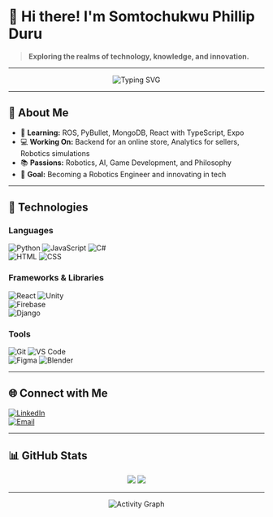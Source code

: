 # 👋 Hi there! I'm Somtochukwu Phillip Duru  
> **Exploring the realms of technology, knowledge, and innovation.**

---

<div align="center">
  <img src="https://readme-typing-svg.demolab.com?font=Fira+Code&size=22&duration=3000&pause=1000&color=1D79D6&center=true&vCenter=true&width=450&lines=Software+Developer;Robotics+Engineer+in+Training;React+%2B+TypeScript+%7C+Unity+%7C+MongoDB;Always+Learning+%26+Exploring!;Building+Tomorrow+Today" alt="Typing SVG" />
</div>

---

## 🚀 About Me  

- 🌱 **Learning:** ROS, PyBullet, MongoDB, React with TypeScript, Expo  
- 💻 **Working On:** Backend for an online store, Analytics for sellers, Robotics simulations  
- 📚 **Passions:** Robotics, AI, Game Development, and Philosophy  
- 🎯 **Goal:** Becoming a Robotics Engineer and innovating in tech  

---

## 🔧 Technologies  

### Languages  
![Python](https://img.shields.io/badge/Python-3776AB?style=for-the-badge&logo=python&logoColor=white)
![JavaScript](https://img.shields.io/badge/JavaScript-F7DF1E?style=for-the-badge&logo=javascript&logoColor=black)
![C#](https://img.shields.io/badge/C%23-239120?style=for-the-badge&logo=csharp&logoColor=white)  
![HTML](https://img.shields.io/badge/HTML5-E34F26?style=for-the-badge&logo=html5&logoColor=white)
![CSS](https://img.shields.io/badge/CSS3-1572B6?style=for-the-badge&logo=css3&logoColor=white)  

### Frameworks & Libraries  
![React](https://img.shields.io/badge/React-61DAFB?style=for-the-badge&logo=react&logoColor=black)
![Unity](https://img.shields.io/badge/Unity-000000?style=for-the-badge&logo=unity&logoColor=white)  
![Firebase](https://img.shields.io/badge/Firebase-FFCA28?style=for-the-badge&logo=firebase&logoColor=black)  
![Django](https://img.shields.io/badge/Django-092E20?style=for-the-badge&logo=django&logoColor=white)  

### Tools  
![Git](https://img.shields.io/badge/Git-F05032?style=for-the-badge&logo=git&logoColor=white)
![VS Code](https://img.shields.io/badge/VS_Code-007ACC?style=for-the-badge&logo=visual-studio-code&logoColor=white)  
![Figma](https://img.shields.io/badge/Figma-F24E1E?style=for-the-badge&logo=figma&logoColor=white)
![Blender](https://img.shields.io/badge/Blender-F5792A?style=for-the-badge&logo=blender&logoColor=white)  

---

## 🌐 Connect with Me  

[![LinkedIn](https://img.shields.io/badge/LinkedIn-0077B5?style=for-the-badge&logo=linkedin&logoColor=white)](https://linkedin.com)  
[![Email](https://img.shields.io/badge/Email-D14836?style=for-the-badge&logo=gmail&logoColor=white)](mailto:somtoduru07@gmail.com)

---

## 📊 GitHub Stats  

<div align="center">
  <img src="https://github-readme-stats.vercel.app/api?username=SomtochukwuPhillipDuru&show_icons=true&theme=radical" />
  <img src="https://github-readme-streak-stats.herokuapp.com/?user=SomtochukwuPhillipDuru&theme=radical" />
</div>

---

<div align="center">
  <img src="https://github-readme-activity-graph.cyclic.app/graph?username=SomtochukwuPhillipDuru&theme=radical" alt="Activity Graph" />
</div>
